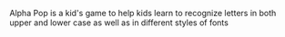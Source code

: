 Alpha Pop is a kid's game to help kids learn to recognize letters in
both upper and lower case as well as in different styles of fonts

